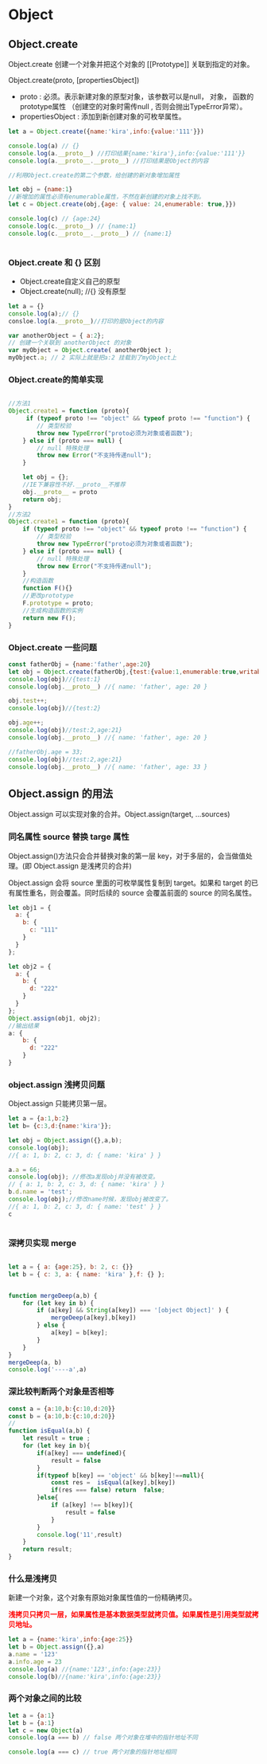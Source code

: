 # Object

## Object.create

Object.create 创建一个对象并把这个对象的 [[Prototype]] 关联到指定的对象。

Object.create(proto, [propertiesObject])

- proto : 必须。表示新建对象的原型对象，该参数可以是null， 对象， 函数的prototype属性 （创建空的对象时需传null , 否则会抛出TypeError异常）。
- propertiesObject :  添加到新创建对象的可枚举属性。

```javascript
let a = Object.create({name:'kira',info:{value:'111'}})

console.log(a) // {}
console.log(a.__proto__) //打印结果{name:'kira'},info:{value:'111'}}
console.log(a.__proto__.__proto__) //打印结果是Object的内容

//利用Object.create的第二个参数，给创建的新对象增加属性

let obj = {name:1}
//新增加的属性必须有enumerable属性，不然在新创建的对象上找不到。
let c = Object.create(obj,{age: { value: 24,enumerable: true,}})

console.log(c) // {age:24}
console.log(c.__proto__) // {name:1}
console.log(c.__proto__.__proto__) // {name:1}



```
### Object.create 和 {} 区别

- Object.create自定义自己的原型
- Object.create(null); //{} 没有原型

```javascript
let a = {}
console.log(a);// {}
consloe.log(a.__proto__)//打印的是Object的内容 
```

```javascript
var anotherObject = { a:2};
// 创建一个关联到 anotherObject 的对象
var myObject = Object.create( anotherObject );
myObject.a; // 2 实际上就是把a:2 挂载到了myObject上
```


### Object.create的简单实现 

```js

//方法1 
Object.create1 = function (proto){
     if (typeof proto !== "object" && typeof proto !== "function") {
        // 类型校验
        throw new TypeError("proto必须为对象或者函数");
    } else if (proto === null) {
        // null 特殊处理
        throw new Error("不支持传递null");
    }

    let obj = {};
    //IE下兼容性不好.__proto__不推荐
    obj.__proto__ = proto
    return obj;
}
//方法2
Object.create1 = function (proto){
    if (typeof proto !== "object" && typeof proto !== "function") {
        // 类型校验
        throw new TypeError("proto必须为对象或者函数");
    } else if (proto === null) {
        // null 特殊处理
        throw new Error("不支持传递null");
    }
    //构造函数
    function F(){}
    //更改prototype
    F.prototype = proto;
    //生成构造函数的实例
    return new F();
}
```
### Object.create 一些问题

```javascript
const fatherObj = {name:'father',age:20}
let obj = Object.create(fatherObj,{test:{value:1,enumerable:true,writable:true}})
console.log(obj)//{test:1}
console.log(obj.__proto__) //{ name: 'father', age: 20 }

obj.test++;
console.log(obj)//{test:2}

obj.age++;
console.log(obj)//test:2,age:21}
console.log(obj.__proto__) //{ name: 'father', age: 20 }

//fatherObj.age = 33;
console.log(obj)//test:2,age:21}
console.log(obj.__proto__) //{ name: 'father', age: 33 }

```
## Object.assign 的用法

Object.assign 可以实现对象的合并。Object.assign(target, ...sources)

### 同名属性 source 替换 targe 属性

Object.assign()方法只会合并替换对象的第一层 key，对于多层的，会当做值处理。(即 Object.assign 是浅拷贝的合并)

Object.assign 会将 source 里面的可枚举属性复制到 target。如果和 target 的已有属性重名，则会覆盖。同时后续的 source 会覆盖前面的 source 的同名属性。

```javascript
let obj1 = {
  a: {
    b: {
      c: "111"
    }
  }
};

let obj2 = {
  a: {
    b: {
      d: "222"
    }
  }
};
Object.assign(obj1, obj2);
//输出结果
a: {
    b: {
      d: "222"
    }
}
```

### object.assign 浅拷贝问题

Object.assign 只能拷贝第一层。

```javascript
let a = {a:1,b:2}
let b= {c:3,d:{name:'kira'}};

let obj = Object.assign({},a,b);
console.log(obj);
//{ a: 1, b: 2, c: 3, d: { name: 'kira' } }

a.a = 66;
console.log(obj); //修改a发现obj并没有被改变。
// { a: 1, b: 2, c: 3, d: { name: 'kira' } }
b.d.name = 'test';
console.log(obj);//修改name时候，发现obj被改变了。
//{ a: 1, b: 2, c: 3, d: { name: 'test' } }
c



```

### 深拷贝实现 merge

```js

let a = { a: {age:25}, b: 2, c: {}}
let b = { c: 3, a: { name: 'kira' },f: {} };


function mergeDeep(a,b) {
    for (let key in b) {
        if (a[key] && String(a[key]) === '[object Object]' ) {
            mergeDeep(a[key],b[key])
        } else {
            a[key] = b[key];
        }
    }
}
mergeDeep(a, b)
console.log('----a',a)

```


### 深比较判断两个对象是否相等

```javascript
const a = {a:10,b:{c:10,d:20}}
const b = {a:10,b:{c:10,d:20}}
//
function isEqual(a,b) {
    let result = true ;
    for (let key in b){
        if(a[key] === undefined){
            result = false
        }
        if(typeof b[key] == 'object' && b[key]!==null){
            const res =  isEqual(a[key],b[key])
            if(res === false) return  false;
        }else{
            if (a[key] !== b[key]){
                result = false
            }
        }
        console.log('11',result)
    }
    return result;
}

```

### 什么是浅拷贝

新建一个对象，这个对象有原始对象属性值的一份精确拷贝。

**<font color="red">浅拷贝只拷贝一层，如果属性是基本数据类型就拷贝值。如果属性是引用类型就拷贝地址。</font>**


```javascript
let a = {name:'kira',info:{age:25}}
let b = Object.assign({},a)
a.name = '123'
a.info.age = 23
console.log(a) //{name:'123',info:{age:23}}
console.log(b)//{name:'kira',info:{age:23}}

```

### 两个对象之间的比较

```javascript
let a = {a:1}
let b = {a:1}
let c = new Object(a)
console.log(a === b) // false 两个对象在堆中的指针地址不同

console.log(a === c) // true 两个对象的指针地址相同
```
